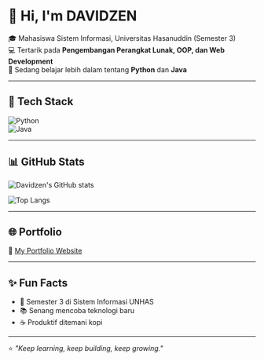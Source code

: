 # 👋 Hi, I'm DAVIDZEN  

🎓 Mahasiswa Sistem Informasi, Universitas Hasanuddin (Semester 3)  
💻 Tertarik pada **Pengembangan Perangkat Lunak, OOP, dan Web Development**  
🚀 Sedang belajar lebih dalam tentang **Python** dan **Java**  

---

## 🔧 Tech Stack  
![Python](https://img.shields.io/badge/Python-3776AB?style=for-the-badge&logo=python&logoColor=white)  
![Java](https://img.shields.io/badge/Java-ED8B00?style=for-the-badge&logo=openjdk&logoColor=white)  

---

## 📊 GitHub Stats  
![Davidzen's GitHub stats](https://github-readme-stats.vercel.app/api?username=Davidzen111&show_icons=true&theme=tokyonight)  

![Top Langs](https://github-readme-stats.vercel.app/api/top-langs/?username=Davidzen111&layout=compact&theme=tokyonight)  

---

## 🌐 Portfolio  
🔗 [My Portfolio Website](https://Davidzen111.github.io)  

---

## ✨ Fun Facts  
- 🏫 Semester 3 di Sistem Informasi UNHAS  
- 📚 Senang mencoba teknologi baru  
- ☕ Produktif ditemani kopi  

---
⭐️ _"Keep learning, keep building, keep growing."_  
